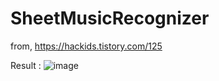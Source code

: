 # SheetMusicRecognizer

from, https://hackids.tistory.com/125

Result :
![image](https://user-images.githubusercontent.com/37645490/236703238-c1c6c5e6-7091-4319-98ca-c155968d527d.png)
